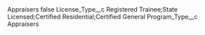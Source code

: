 <?xml version="1.0" encoding="UTF-8"?>
<CustomMetadata xmlns="http://soap.sforce.com/2006/04/metadata" xmlns:xsi="http://www.w3.org/2001/XMLSchema-instance" xmlns:xsd="http://www.w3.org/2001/XMLSchema">
    <label>Appraisers</label>
    <protected>false</protected>
    <values>
        <field>License_Type__c</field>
        <value xsi:type="xsd:string">Registered Trainee;State Licensed;Certified Residential;Certified General</value>
    </values>
    <values>
        <field>Program_Type__c</field>
        <value xsi:type="xsd:string">Appraisers</value>
    </values>
</CustomMetadata>
